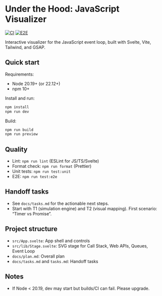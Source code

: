 # Under the Hood: JavaScript Visualizer

[![CI](https://github.com/mnaimfaizy/under-the-hood/actions/workflows/ci.yml/badge.svg)](https://github.com/mnaimfaizy/under-the-hood/actions/workflows/ci.yml)
[![E2E](https://github.com/mnaimfaizy/under-the-hood/actions/workflows/e2e.yml/badge.svg)](https://github.com/mnaimfaizy/under-the-hood/actions/workflows/e2e.yml)

Interactive visualizer for the JavaScript event loop, built with Svelte, Vite, Tailwind, and GSAP.

## Quick start

Requirements:

- Node 20.19+ (or 22.12+)
- npm 10+

Install and run:

```bash
npm install
npm run dev
```

Build:

```bash
npm run build
npm run preview
```

## Quality

- Lint: `npm run lint` (ESLint for JS/TS/Svelte)
- Format check: `npm run format` (Prettier)
- Unit tests: `npm run test:unit`
- E2E: `npm run test:e2e`

## Handoff tasks

- See `docs/tasks.md` for the actionable next steps.
- Start with T1 (simulation engine) and T2 (visual mapping). First scenario: “Timer vs Promise”.

## Project structure

- `src/App.svelte`: App shell and controls
- `src/lib/Stage.svelte`: SVG stage for Call Stack, Web APIs, Queues, Event Loop
- `docs/plan.md`: Overall plan
- `docs/tasks.md` and `tasks.md`: Handoff tasks

## Notes

- If Node < 20.19, dev may start but builds/CI can fail. Please upgrade.

